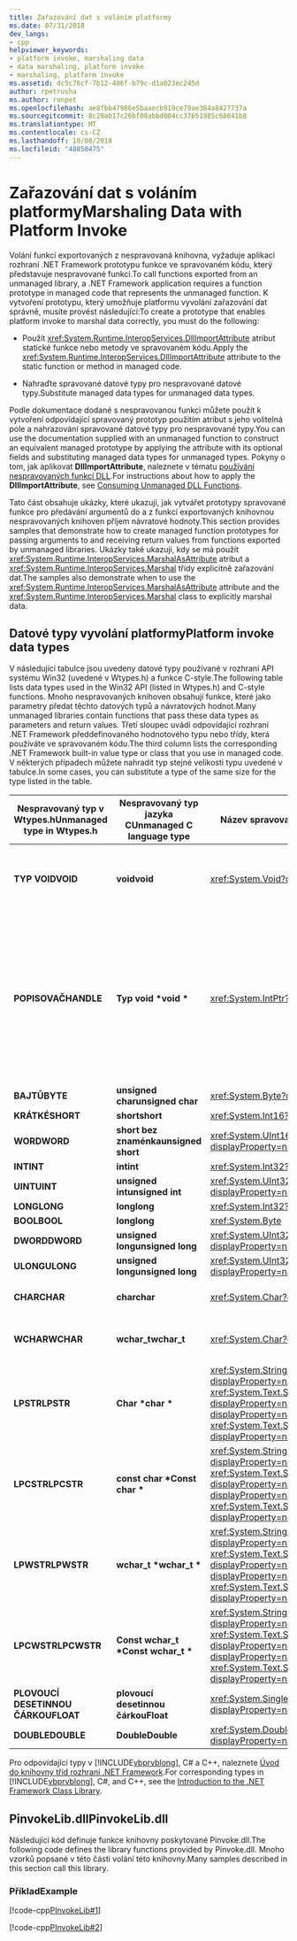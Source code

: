 ```yaml
---
title: Zařazování dat s voláním platformy
ms.date: 07/31/2018
dev_langs:
- cpp
helpviewer_keywords:
- platform invoke, marshaling data
- data marshaling, platform invoke
- marshaling, platform invoke
ms.assetid: dc5c76cf-7b12-406f-b79c-d1a023ec245d
author: rpetrusha
ms.author: ronpet
ms.openlocfilehash: ae8fbb47986e5baaecb919ce79ae384a8427737a
ms.sourcegitcommit: 8c28ab17c26bf08abbd004cc37651985c68841b8
ms.translationtype: MT
ms.contentlocale: cs-CZ
ms.lasthandoff: 10/08/2018
ms.locfileid: "48850475"
---
```

# <a name="marshaling-data-with-platform-invoke"></a><span data-ttu-id="a737c-102">Zařazování dat s voláním platformy</span><span class="sxs-lookup"><span data-stu-id="a737c-102">Marshaling Data with Platform Invoke</span></span>
<span data-ttu-id="a737c-103">Volání funkcí exportovaných z nespravovaná knihovna, vyžaduje aplikaci rozhraní .NET Framework prototypu funkce ve spravovaném kódu, který představuje nespravované funkci.</span><span class="sxs-lookup"><span data-stu-id="a737c-103">To call functions exported from an unmanaged library, a .NET Framework application requires a function prototype in managed code that represents the unmanaged function.</span></span> <span data-ttu-id="a737c-104">K vytvoření prototypu, který umožňuje platformu vyvolání zařazování dat správně, musíte provést následující:</span><span class="sxs-lookup"><span data-stu-id="a737c-104">To create a prototype that enables platform invoke to marshal data correctly, you must do the following:</span></span>  
  
-   <span data-ttu-id="a737c-105">Použít <xref:System.Runtime.InteropServices.DllImportAttribute> atribut statické funkce nebo metody ve spravovaném kódu.</span><span class="sxs-lookup"><span data-stu-id="a737c-105">Apply the <xref:System.Runtime.InteropServices.DllImportAttribute> attribute to the static function or method in managed code.</span></span>  
  
-   <span data-ttu-id="a737c-106">Nahraďte spravované datové typy pro nespravované datové typy.</span><span class="sxs-lookup"><span data-stu-id="a737c-106">Substitute managed data types for unmanaged data types.</span></span>  
  
 <span data-ttu-id="a737c-107">Podle dokumentace dodané s nespravovanou funkci můžete použít k vytvoření odpovídající spravovaný prototyp použitím atribut s jeho volitelná pole a nahrazování spravované datové typy pro nespravované typy.</span><span class="sxs-lookup"><span data-stu-id="a737c-107">You can use the documentation supplied with an unmanaged function to construct an equivalent managed prototype by applying the attribute with its optional fields and substituting managed data types for unmanaged types.</span></span> <span data-ttu-id="a737c-108">Pokyny o tom, jak aplikovat **DllImportAttribute**, naleznete v tématu [používání nespravovaných funkcí DLL](../../../docs/framework/interop/consuming-unmanaged-dll-functions.md).</span><span class="sxs-lookup"><span data-stu-id="a737c-108">For instructions about how to apply the **DllImportAttribute**, see [Consuming Unmanaged DLL Functions](../../../docs/framework/interop/consuming-unmanaged-dll-functions.md).</span></span>  
  
 <span data-ttu-id="a737c-109">Tato část obsahuje ukázky, které ukazují, jak vytvářet prototypy spravované funkce pro předávání argumentů do a z funkcí exportovaných knihovnou nespravovaných knihoven příjem návratové hodnoty.</span><span class="sxs-lookup"><span data-stu-id="a737c-109">This section provides samples that demonstrate how to create managed function prototypes for passing arguments to and receiving return values from functions exported by unmanaged libraries.</span></span> <span data-ttu-id="a737c-110">Ukázky také ukazují, kdy se má použít <xref:System.Runtime.InteropServices.MarshalAsAttribute> atribut a <xref:System.Runtime.InteropServices.Marshal> třídy explicitně zařazování dat.</span><span class="sxs-lookup"><span data-stu-id="a737c-110">The samples also demonstrate when to use the <xref:System.Runtime.InteropServices.MarshalAsAttribute> attribute and the <xref:System.Runtime.InteropServices.Marshal> class to explicitly marshal data.</span></span>  
  
## <a name="platform-invoke-data-types"></a><span data-ttu-id="a737c-111">Datové typy vyvolání platformy</span><span class="sxs-lookup"><span data-stu-id="a737c-111">Platform invoke data types</span></span>  
 <span data-ttu-id="a737c-112">V následující tabulce jsou uvedeny datové typy používané v rozhraní API systému Win32 (uvedené v Wtypes.h) a funkce C-style.</span><span class="sxs-lookup"><span data-stu-id="a737c-112">The following table lists data types used in the Win32 API (listed in Wtypes.h) and C-style functions.</span></span> <span data-ttu-id="a737c-113">Mnoho nespravovaných knihoven obsahují funkce, které jako parametry předat těchto datových typů a návratových hodnot.</span><span class="sxs-lookup"><span data-stu-id="a737c-113">Many unmanaged libraries contain functions that pass these data types as parameters and return values.</span></span> <span data-ttu-id="a737c-114">Třetí sloupec uvádí odpovídající rozhraní .NET Framework předdefinovaného hodnotového typu nebo třídy, která používáte ve spravovaném kódu.</span><span class="sxs-lookup"><span data-stu-id="a737c-114">The third column lists the corresponding .NET Framework built-in value type or class that you use in managed code.</span></span> <span data-ttu-id="a737c-115">V některých případech můžete nahradit typ stejné velikosti typu uvedené v tabulce.</span><span class="sxs-lookup"><span data-stu-id="a737c-115">In some cases, you can substitute a type of the same size for the type listed in the table.</span></span>  
  
|<span data-ttu-id="a737c-116">Nespravovaný typ v Wtypes.h</span><span class="sxs-lookup"><span data-stu-id="a737c-116">Unmanaged type in Wtypes.h</span></span>|<span data-ttu-id="a737c-117">Nespravovaný typ jazyka C</span><span class="sxs-lookup"><span data-stu-id="a737c-117">Unmanaged C language type</span></span>|<span data-ttu-id="a737c-118">Název spravované třídy</span><span class="sxs-lookup"><span data-stu-id="a737c-118">Managed class name</span></span>|<span data-ttu-id="a737c-119">Popis</span><span class="sxs-lookup"><span data-stu-id="a737c-119">Description</span></span>|  
|--------------------------------|-------------------------------|------------------------|-----------------|  
|<span data-ttu-id="a737c-120">**TYP VOID**</span><span class="sxs-lookup"><span data-stu-id="a737c-120">**VOID**</span></span>|<span data-ttu-id="a737c-121">**void**</span><span class="sxs-lookup"><span data-stu-id="a737c-121">**void**</span></span>|<xref:System.Void?displayProperty=nameWithType>|<span data-ttu-id="a737c-122">Použít pro funkci, která nevrací hodnotu.</span><span class="sxs-lookup"><span data-stu-id="a737c-122">Applied to a function that does not return a value.</span></span>|
|<span data-ttu-id="a737c-123">**POPISOVAČ**</span><span class="sxs-lookup"><span data-stu-id="a737c-123">**HANDLE**</span></span>|<span data-ttu-id="a737c-124">**Typ void \***</span><span class="sxs-lookup"><span data-stu-id="a737c-124">**void \***</span></span>|<xref:System.IntPtr?displayProperty=nameWithType>|<span data-ttu-id="a737c-125">32 bitů na 32bitové operační systémy Windows, 64 bitů v operačních systémech Windows 64-bit.</span><span class="sxs-lookup"><span data-stu-id="a737c-125">32 bits on 32-bit Windows operating systems, 64 bits on 64-bit Windows operating systems.</span></span>|  
|<span data-ttu-id="a737c-126">**BAJTŮ**</span><span class="sxs-lookup"><span data-stu-id="a737c-126">**BYTE**</span></span>|<span data-ttu-id="a737c-127">**unsigned char**</span><span class="sxs-lookup"><span data-stu-id="a737c-127">**unsigned char**</span></span>|<xref:System.Byte?displayProperty=nameWithType>|<span data-ttu-id="a737c-128">8 bitů</span><span class="sxs-lookup"><span data-stu-id="a737c-128">8 bits</span></span>|  
|<span data-ttu-id="a737c-129">**KRÁTKÉ**</span><span class="sxs-lookup"><span data-stu-id="a737c-129">**SHORT**</span></span>|<span data-ttu-id="a737c-130">**short**</span><span class="sxs-lookup"><span data-stu-id="a737c-130">**short**</span></span>|<xref:System.Int16?displayProperty=nameWithType>|<span data-ttu-id="a737c-131">16 bitů</span><span class="sxs-lookup"><span data-stu-id="a737c-131">16 bits</span></span>|  
|<span data-ttu-id="a737c-132">**WORD**</span><span class="sxs-lookup"><span data-stu-id="a737c-132">**WORD**</span></span>|<span data-ttu-id="a737c-133">**short bez znaménka**</span><span class="sxs-lookup"><span data-stu-id="a737c-133">**unsigned short**</span></span>|<xref:System.UInt16?displayProperty=nameWithType>|<span data-ttu-id="a737c-134">16 bitů</span><span class="sxs-lookup"><span data-stu-id="a737c-134">16 bits</span></span>|  
|<span data-ttu-id="a737c-135">**INT**</span><span class="sxs-lookup"><span data-stu-id="a737c-135">**INT**</span></span>|<span data-ttu-id="a737c-136">**int**</span><span class="sxs-lookup"><span data-stu-id="a737c-136">**int**</span></span>|<xref:System.Int32?displayProperty=nameWithType>|<span data-ttu-id="a737c-137">32 bitů</span><span class="sxs-lookup"><span data-stu-id="a737c-137">32 bits</span></span>|  
|<span data-ttu-id="a737c-138">**UINT**</span><span class="sxs-lookup"><span data-stu-id="a737c-138">**UINT**</span></span>|<span data-ttu-id="a737c-139">**unsigned int**</span><span class="sxs-lookup"><span data-stu-id="a737c-139">**unsigned int**</span></span>|<xref:System.UInt32?displayProperty=nameWithType>|<span data-ttu-id="a737c-140">32 bitů</span><span class="sxs-lookup"><span data-stu-id="a737c-140">32 bits</span></span>|  
|<span data-ttu-id="a737c-141">**LONG**</span><span class="sxs-lookup"><span data-stu-id="a737c-141">**LONG**</span></span>|<span data-ttu-id="a737c-142">**long**</span><span class="sxs-lookup"><span data-stu-id="a737c-142">**long**</span></span>|<xref:System.Int32?displayProperty=nameWithType>|<span data-ttu-id="a737c-143">32 bitů</span><span class="sxs-lookup"><span data-stu-id="a737c-143">32 bits</span></span>|  
|<span data-ttu-id="a737c-144">**BOOL**</span><span class="sxs-lookup"><span data-stu-id="a737c-144">**BOOL**</span></span>|<span data-ttu-id="a737c-145">**long**</span><span class="sxs-lookup"><span data-stu-id="a737c-145">**long**</span></span>|<xref:System.Byte>|<span data-ttu-id="a737c-146">32 bitů</span><span class="sxs-lookup"><span data-stu-id="a737c-146">32 bits</span></span>|  
|<span data-ttu-id="a737c-147">**DWORD**</span><span class="sxs-lookup"><span data-stu-id="a737c-147">**DWORD**</span></span>|<span data-ttu-id="a737c-148">**unsigned long**</span><span class="sxs-lookup"><span data-stu-id="a737c-148">**unsigned long**</span></span>|<xref:System.UInt32?displayProperty=nameWithType>|<span data-ttu-id="a737c-149">32 bitů</span><span class="sxs-lookup"><span data-stu-id="a737c-149">32 bits</span></span>|  
|<span data-ttu-id="a737c-150">**ULONG**</span><span class="sxs-lookup"><span data-stu-id="a737c-150">**ULONG**</span></span>|<span data-ttu-id="a737c-151">**unsigned long**</span><span class="sxs-lookup"><span data-stu-id="a737c-151">**unsigned long**</span></span>|<xref:System.UInt32?displayProperty=nameWithType>|<span data-ttu-id="a737c-152">32 bitů</span><span class="sxs-lookup"><span data-stu-id="a737c-152">32 bits</span></span>|  
|<span data-ttu-id="a737c-153">**CHAR**</span><span class="sxs-lookup"><span data-stu-id="a737c-153">**CHAR**</span></span>|<span data-ttu-id="a737c-154">**char**</span><span class="sxs-lookup"><span data-stu-id="a737c-154">**char**</span></span>|<xref:System.Char?displayProperty=nameWithType>|<span data-ttu-id="a737c-155">Uspořádání s ANSI.</span><span class="sxs-lookup"><span data-stu-id="a737c-155">Decorate with ANSI.</span></span>|  
|<span data-ttu-id="a737c-156">**WCHAR**</span><span class="sxs-lookup"><span data-stu-id="a737c-156">**WCHAR**</span></span>|<span data-ttu-id="a737c-157">**wchar_t**</span><span class="sxs-lookup"><span data-stu-id="a737c-157">**wchar_t**</span></span>|<xref:System.Char?displayProperty=nameWithType>|<span data-ttu-id="a737c-158">Vyplnění pomocí kódování Unicode.</span><span class="sxs-lookup"><span data-stu-id="a737c-158">Decorate with Unicode.</span></span>|  
|<span data-ttu-id="a737c-159">**LPSTR**</span><span class="sxs-lookup"><span data-stu-id="a737c-159">**LPSTR**</span></span>|<span data-ttu-id="a737c-160">**Char &ast;**</span><span class="sxs-lookup"><span data-stu-id="a737c-160">**char &ast;**</span></span>|<span data-ttu-id="a737c-161"><xref:System.String?displayProperty=nameWithType> Nebo <xref:System.Text.StringBuilder?displayProperty=nameWithType></span><span class="sxs-lookup"><span data-stu-id="a737c-161"><xref:System.String?displayProperty=nameWithType> or <xref:System.Text.StringBuilder?displayProperty=nameWithType></span></span>|<span data-ttu-id="a737c-162">Uspořádání s ANSI.</span><span class="sxs-lookup"><span data-stu-id="a737c-162">Decorate with ANSI.</span></span>|  
|<span data-ttu-id="a737c-163">**LPCSTR**</span><span class="sxs-lookup"><span data-stu-id="a737c-163">**LPCSTR**</span></span>|<span data-ttu-id="a737c-164">**const char &ast;**</span><span class="sxs-lookup"><span data-stu-id="a737c-164">**Const char &ast;**</span></span>|<span data-ttu-id="a737c-165"><xref:System.String?displayProperty=nameWithType> Nebo <xref:System.Text.StringBuilder?displayProperty=nameWithType></span><span class="sxs-lookup"><span data-stu-id="a737c-165"><xref:System.String?displayProperty=nameWithType> or <xref:System.Text.StringBuilder?displayProperty=nameWithType></span></span>|<span data-ttu-id="a737c-166">Uspořádání s ANSI.</span><span class="sxs-lookup"><span data-stu-id="a737c-166">Decorate with ANSI.</span></span>|  
|<span data-ttu-id="a737c-167">**LPWSTR**</span><span class="sxs-lookup"><span data-stu-id="a737c-167">**LPWSTR**</span></span>|<span data-ttu-id="a737c-168">**wchar_t &ast;**</span><span class="sxs-lookup"><span data-stu-id="a737c-168">**wchar_t &ast;**</span></span>|<span data-ttu-id="a737c-169"><xref:System.String?displayProperty=nameWithType> Nebo <xref:System.Text.StringBuilder?displayProperty=nameWithType></span><span class="sxs-lookup"><span data-stu-id="a737c-169"><xref:System.String?displayProperty=nameWithType> or <xref:System.Text.StringBuilder?displayProperty=nameWithType></span></span>|<span data-ttu-id="a737c-170">Vyplnění pomocí kódování Unicode.</span><span class="sxs-lookup"><span data-stu-id="a737c-170">Decorate with Unicode.</span></span>|  
|<span data-ttu-id="a737c-171">**LPCWSTR**</span><span class="sxs-lookup"><span data-stu-id="a737c-171">**LPCWSTR**</span></span>|<span data-ttu-id="a737c-172">**Const wchar_t &ast;**</span><span class="sxs-lookup"><span data-stu-id="a737c-172">**Const wchar_t &ast;**</span></span>|<span data-ttu-id="a737c-173"><xref:System.String?displayProperty=nameWithType> Nebo <xref:System.Text.StringBuilder?displayProperty=nameWithType></span><span class="sxs-lookup"><span data-stu-id="a737c-173"><xref:System.String?displayProperty=nameWithType> or <xref:System.Text.StringBuilder?displayProperty=nameWithType></span></span>|<span data-ttu-id="a737c-174">Vyplnění pomocí kódování Unicode.</span><span class="sxs-lookup"><span data-stu-id="a737c-174">Decorate with Unicode.</span></span>|  
|<span data-ttu-id="a737c-175">**PLOVOUCÍ DESETINNOU ČÁRKOU**</span><span class="sxs-lookup"><span data-stu-id="a737c-175">**FLOAT**</span></span>|<span data-ttu-id="a737c-176">**plovoucí desetinnou čárkou**</span><span class="sxs-lookup"><span data-stu-id="a737c-176">**Float**</span></span>|<xref:System.Single?displayProperty=nameWithType>|<span data-ttu-id="a737c-177">32 bitů</span><span class="sxs-lookup"><span data-stu-id="a737c-177">32 bits</span></span>|  
|<span data-ttu-id="a737c-178">**DOUBLE**</span><span class="sxs-lookup"><span data-stu-id="a737c-178">**DOUBLE**</span></span>|<span data-ttu-id="a737c-179">**Double**</span><span class="sxs-lookup"><span data-stu-id="a737c-179">**Double**</span></span>|<xref:System.Double?displayProperty=nameWithType>|<span data-ttu-id="a737c-180">64 bitů</span><span class="sxs-lookup"><span data-stu-id="a737c-180">64 bits</span></span>|  
  
 <span data-ttu-id="a737c-181">Pro odpovídající typy v [!INCLUDE[vbprvblong](../../../includes/vbprvblong-md.md)], C# a C++, naleznete [Úvod do knihovny tříd rozhraní .NET Framework](../../../docs/standard/class-library-overview.md).</span><span class="sxs-lookup"><span data-stu-id="a737c-181">For corresponding types in [!INCLUDE[vbprvblong](../../../includes/vbprvblong-md.md)], C#, and C++, see the [Introduction to the .NET Framework Class Library](../../../docs/standard/class-library-overview.md).</span></span>  
  
## <a name="pinvokelibdll"></a><span data-ttu-id="a737c-182">PinvokeLib.dll</span><span class="sxs-lookup"><span data-stu-id="a737c-182">PinvokeLib.dll</span></span>  
 <span data-ttu-id="a737c-183">Následující kód definuje funkce knihovny poskytované Pinvoke.dll.</span><span class="sxs-lookup"><span data-stu-id="a737c-183">The following code defines the library functions provided by Pinvoke.dll.</span></span> <span data-ttu-id="a737c-184">Mnoho vzorků popsané v této části volání této knihovny.</span><span class="sxs-lookup"><span data-stu-id="a737c-184">Many samples described in this section call this library.</span></span>  
  
### <a name="example"></a><span data-ttu-id="a737c-185">Příklad</span><span class="sxs-lookup"><span data-stu-id="a737c-185">Example</span></span>  
 [!code-cpp[PInvokeLib#1](../../../samples/snippets/cpp/VS_Snippets_CLR/pinvokelib/cpp/pinvokelib.cpp#1)]  
  
 [!code-cpp[PInvokeLib#2](../../../samples/snippets/cpp/VS_Snippets_CLR/pinvokelib/cpp/pinvokelib.h#2)]
